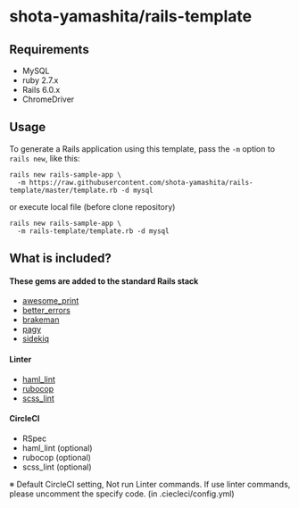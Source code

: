 # shota-yamashita/rails-template

## Requirements
- MySQL
- ruby 2.7.x
- Rails 6.0.x
- ChromeDriver

## Usage
To generate a Rails application using this template, pass the `-m` option to `rails new`, like this:

```
rails new rails-sample-app \
  -m https://raw.githubusercontent.com/shota-yamashita/rails-template/master/template.rb -d mysql
```

or execute local file (before clone repository)

```
rails new rails-sample-app \
  -m rails-template/template.rb -d mysql
```

## What is included?

#### These gems are added to the standard Rails stack

* [awesome_print][]
* [better_errors][]
* [brakeman][]
* [pagy][]
* [sidekiq][]

#### Linter
* [haml_lint][]
* [rubocop][]
* [scss_lint][]

[awesome_print]:https://github.com/michaeldv/awesome_print
[better_errors]:https://github.com/charliesome/better_errors
[brakeman]:https://github.com/presidentbeef/brakeman
[pagy]:https://github.com/ddnexus/pagy
[sidekiq]:https://github.com/mperham/sidekiq

[haml_lint]:https://github.com/sds/haml-lint
[rubocop]:https://github.com/bbatsov/rubocop
[scss_lint]:https://github.com/sds/scss-lint

#### CircleCI
* RSpec
* haml_lint (optional)
* rubocop (optional)
* scss_lint (optional)

※ Default CircleCI setting, Not run Linter commands. 
If use linter commands, please uncomment the specify code. (in .ciecleci/config.yml)
